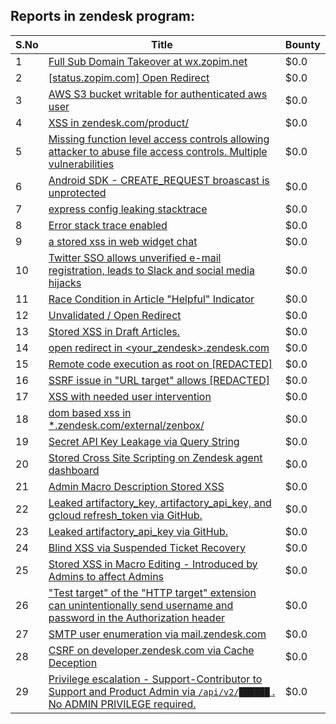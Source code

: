 ## Reports in zendesk program:
| S.No | Title | Bounty |
| ---- | ----- | ------ |
| 1 | [Full Sub Domain Takeover at wx.zopim.net](https://hackerone.com/reports/174395) | $0.0 |
| 2 | [[status.zopim.com] Open Redirect](https://hackerone.com/reports/104896) | $0.0 |
| 3 | [AWS S3 bucket writable for authenticated aws user](https://hackerone.com/reports/131523) | $0.0 |
| 4 | [XSS in zendesk.com/product/](https://hackerone.com/reports/141244) | $0.0 |
| 5 | [Missing function level access controls allowing attacker to abuse file access controls. Multiple vulnerabilities](https://hackerone.com/reports/171130) | $0.0 |
| 6 | [Android SDK - CREATE_REQUEST broascast is unprotected](https://hackerone.com/reports/180349) | $0.0 |
| 7 | [express config leaking stacktrace](https://hackerone.com/reports/205069) | $0.0 |
| 8 | [Error stack trace enabled](https://hackerone.com/reports/74515) | $0.0 |
| 9 | [a stored xss in web widget chat](https://hackerone.com/reports/193462) | $0.0 |
| 10 | [Twitter SSO allows unverified e-mail registration, leads to Slack and social media hijacks](https://hackerone.com/reports/235139) | $0.0 |
| 11 | [Race Condition in Article "Helpful" Indicator](https://hackerone.com/reports/109485) | $0.0 |
| 12 | [Unvalidated / Open Redirect](https://hackerone.com/reports/188338) | $0.0 |
| 13 | [Stored XSS in Draft Articles. ](https://hackerone.com/reports/103651) | $0.0 |
| 14 | [open redirect in <your_zendesk>.zendesk.com](https://hackerone.com/reports/99516) | $0.0 |
| 15 | [Remote code execution as root on [REDACTED]](https://hackerone.com/reports/58914) | $0.0 |
| 16 | [SSRF issue in "URL target" allows [REDACTED]](https://hackerone.com/reports/58897) | $0.0 |
| 17 | [XSS with needed user intervention](https://hackerone.com/reports/204969) | $0.0 |
| 18 | [dom based xss in *.zendesk.com/external/zenbox/](https://hackerone.com/reports/227298) | $0.0 |
| 19 | [Secret API Key Leakage via Query String](https://hackerone.com/reports/276041) | $0.0 |
| 20 | [Stored Cross Site Scripting on Zendesk agent dashboard](https://hackerone.com/reports/394346) | $0.0 |
| 21 | [Admin Macro Description Stored XSS](https://hackerone.com/reports/392457) | $0.0 |
| 22 | [Leaked artifactory_key, artifactory_api_key, and gcloud refresh_token via GitHub.](https://hackerone.com/reports/496414) | $0.0 |
| 23 | [Leaked artifactory_api_key via GitHub.](https://hackerone.com/reports/496925) | $0.0 |
| 24 | [Blind XSS via Suspended Ticket Recovery](https://hackerone.com/reports/450389) | $0.0 |
| 25 | [Stored XSS in Macro Editing - Introduced by Admins to affect Admins](https://hackerone.com/reports/471660) | $0.0 |
| 26 | ["Test target" of the "HTTP target" extension can unintentionally send username and password in the Authorization header](https://hackerone.com/reports/536669) | $0.0 |
| 27 | [SMTP user enumeration via mail.zendesk.com](https://hackerone.com/reports/193314) | $0.0 |
| 28 | [ CSRF on developer.zendesk.com via Cache Deception](https://hackerone.com/reports/423986) | $0.0 |
| 29 | [Privilege escalation - Support-Contributor to Support and Product Admin via `/api/v2/██████` . No ADMIN PRIVILEGE required.](https://hackerone.com/reports/2188569) | $0.0 |